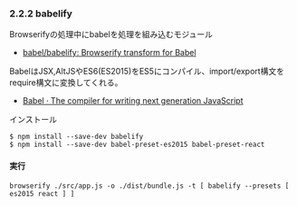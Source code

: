 

### 2.2.2 babelify
Browserifyの処理中にbabelを処理を組み込むモジュール
- [babel/babelify: Browserify transform for Babel](https://github.com/babel/babelify)

BabelはJSX,AltJSやES6(ES2015)をES5にコンパイル、import/export構文をrequire構文に変換してくれる。
- [Babel · The compiler for writing next generation JavaScript](http://babeljs.io/)

インストール
```
$ npm install --save-dev babelify
$ npm install --save-dev babel-preset-es2015 babel-preset-react
```

#### 実行
```
browserify ./src/app.js -o ./dist/bundle.js -t [ babelify --presets [ es2015 react ] ]
```
